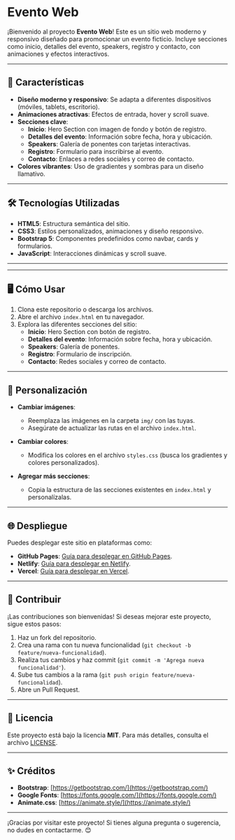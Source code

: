 # Evento Web

¡Bienvenido al proyecto **Evento Web**! Este es un sitio web moderno y responsivo diseñado para promocionar un evento ficticio. Incluye secciones como inicio, detalles del evento, speakers, registro y contacto, con animaciones y efectos interactivos.

---

## 🚀 Características

- **Diseño moderno y responsivo**: Se adapta a diferentes dispositivos (móviles, tablets, escritorio).
- **Animaciones atractivas**: Efectos de entrada, hover y scroll suave.
- **Secciones clave**:
  - **Inicio**: Hero Section con imagen de fondo y botón de registro.
  - **Detalles del evento**: Información sobre fecha, hora y ubicación.
  - **Speakers**: Galería de ponentes con tarjetas interactivas.
  - **Registro**: Formulario para inscribirse al evento.
  - **Contacto**: Enlaces a redes sociales y correo de contacto.
- **Colores vibrantes**: Uso de gradientes y sombras para un diseño llamativo.

---

## 🛠️ Tecnologías Utilizadas

- **HTML5**: Estructura semántica del sitio.
- **CSS3**: Estilos personalizados, animaciones y diseño responsivo.
- **Bootstrap 5**: Componentes predefinidos como navbar, cards y formularios.
- **JavaScript**: Interacciones dinámicas y scroll suave.

---

---

## 🖥️ Cómo Usar

1. Clona este repositorio o descarga los archivos.
2. Abre el archivo `index.html` en tu navegador.
3. Explora las diferentes secciones del sitio:
   - **Inicio**: Hero Section con botón de registro.
   - **Detalles del evento**: Información sobre fecha, hora y ubicación.
   - **Speakers**: Galería de ponentes.
   - **Registro**: Formulario de inscripción.
   - **Contacto**: Redes sociales y correo de contacto.

---

## 🎨 Personalización

- **Cambiar imágenes**:
  - Reemplaza las imágenes en la carpeta `img/` con las tuyas.
  - Asegúrate de actualizar las rutas en el archivo `index.html`.

- **Cambiar colores**:
  - Modifica los colores en el archivo `styles.css` (busca los gradientes y colores personalizados).

- **Agregar más secciones**:
  - Copia la estructura de las secciones existentes en `index.html` y personalízalas.

---

## 🌐 Despliegue

Puedes desplegar este sitio en plataformas como:
- **GitHub Pages**: [Guía para desplegar en GitHub Pages](https://pages.github.com/).
- **Netlify**: [Guía para desplegar en Netlify](https://www.netlify.com/blog/2016/09/29/a-step-by-step-guide-deploying-on-netlify/).
- **Vercel**: [Guía para desplegar en Vercel](https://vercel.com/docs).

---

## 🤝 Contribuir

¡Las contribuciones son bienvenidas! Si deseas mejorar este proyecto, sigue estos pasos:

1. Haz un fork del repositorio.
2. Crea una rama con tu nueva funcionalidad (`git checkout -b feature/nueva-funcionalidad`).
3. Realiza tus cambios y haz commit (`git commit -m 'Agrega nueva funcionalidad'`).
4. Sube tus cambios a la rama (`git push origin feature/nueva-funcionalidad`).
5. Abre un Pull Request.

---

## 📄 Licencia

Este proyecto está bajo la licencia **MIT**. Para más detalles, consulta el archivo [LICENSE](LICENSE).

---

## ✨ Créditos

- **Bootstrap**: [https://getbootstrap.com/](https://getbootstrap.com/)
- **Google Fonts**: [https://fonts.google.com/](https://fonts.google.com/)
- **Animate.css**: [https://animate.style/](https://animate.style/)

---

¡Gracias por visitar este proyecto! Si tienes alguna pregunta o sugerencia, no dudes en contactarme. 😊
